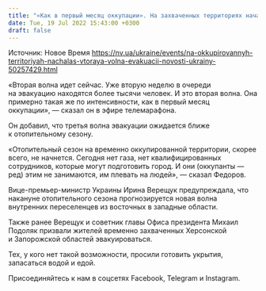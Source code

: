 ```yaml
---
title: "«Как в первый месяц оккупации». На захваченных территориях началась вторая волна эвакуации — мэр Мелитополя"
date: Tue, 19 Jul 2022 15:43:00 +0300
draft: false
---
```

Источник: Новое Время https://nv.ua/ukraine/events/na-okkupirovannyh-territoriyah-nachalas-vtoraya-volna-evakuacii-novosti-ukrainy-50257429.html


«Вторая волна идет сейчас. Уже вторую неделю в очереди на эвакуацию находятся более тысячи человек. И это вторая волна. Она примерно такая же по интенсивности, как в первый месяц оккупации», — сказал он в эфире телемарафона.

Он добавил, что третья волна эвакуации ожидается ближе к отопительному сезону.

«Отопительный сезон на временно оккупированной территории, скорее всего, не начнется. Сегодня нет газа, нет квалифицированных сотрудников, которые могут подготовить город. И они (оккупанты — ред) этим не занимаются, им плевать на людей», — сказал Федоров.

Вице-премьер-министр Украины Ирина Верещук предупреждала, что накануне отопительного сезона прогнозируется новая волна внутренних переселенцев из восточных в западные области.

Также ранее Верещук и советник главы Офиса президента Михаил Подоляк призвали жителей временно захваченных Херсонской и Запорожской областей эвакуироваться.

Тех, у кого нет такой возможности, просили готовить укрытия, запасаться водой и едой.

Присоединяйтесь к нам в соцсетях Facebook, Telegram и Instagram.

